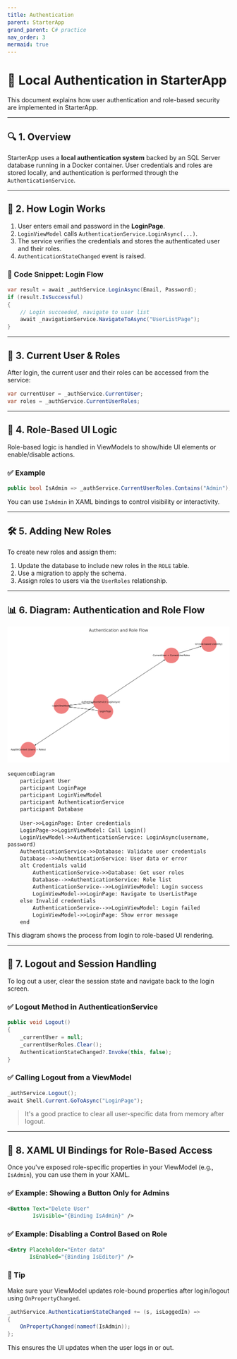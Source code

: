 ```yaml
---
title: Authentication
parent: StarterApp
grand_parent: C# practice
nav_order: 3
mermaid: true
---
```


# 🔐 Local Authentication in StarterApp

This document explains how user authentication and role-based security are implemented in StarterApp.

---

## 🔍 1. Overview

StarterApp uses a **local authentication system** backed by an SQL Server database running in a 
Docker container. User credentials and roles are stored locally, and authentication is performed 
through the `AuthenticationService`.

---

## 🔑 2. How Login Works

1. User enters email and password in the **LoginPage**.
2. `LoginViewModel` calls `AuthenticationService.LoginAsync(...)`.
3. The service verifies the credentials and stores the authenticated user and their roles.
4. `AuthenticationStateChanged` event is raised.

### 🔧 Code Snippet: Login Flow

```csharp
var result = await _authService.LoginAsync(Email, Password);
if (result.IsSuccessful)
{
    // Login succeeded, navigate to user list
    await _navigationService.NavigateToAsync("UserListPage");
}
```

---

## 👤 3. Current User & Roles

After login, the current user and their roles can be accessed from the service:

```csharp
var currentUser = _authService.CurrentUser;
var roles = _authService.CurrentUserRoles;
```

---

## 🧩 4. Role-Based UI Logic

Role-based logic is handled in ViewModels to show/hide UI elements or enable/disable actions.

### ✅ Example

```csharp
public bool IsAdmin => _authService.CurrentUserRoles.Contains("Admin");
```

You can use `IsAdmin` in XAML bindings to control visibility or interactivity.

---

## 🛠️ 5. Adding New Roles

To create new roles and assign them:

1. Update the database to include new roles in the `ROLE` table.
2. Use a migration to apply the schema.
3. Assign roles to users via the `UserRoles` relationship.

---

## 📊 6. Diagram: Authentication and Role Flow

![Authentication Flow](images/authentication-flow.png)

```mermaid
sequenceDiagram
    participant User
    participant LoginPage
    participant LoginViewModel
    participant AuthenticationService
    participant Database

    User->>LoginPage: Enter credentials
    LoginPage->>LoginViewModel: Call Login()
    LoginViewModel->>AuthenticationService: LoginAsync(username, password)
    AuthenticationService->>Database: Validate user credentials
    Database-->>AuthenticationService: User data or error
    alt Credentials valid
        AuthenticationService->>Database: Get user roles
        Database-->>AuthenticationService: Role list
        AuthenticationService-->>LoginViewModel: Login success
        LoginViewModel->>LoginPage: Navigate to UserListPage
    else Invalid credentials
        AuthenticationService-->>LoginViewModel: Login failed
        LoginViewModel->>LoginPage: Show error message
    end
```

This diagram shows the process from login to role-based UI rendering.


---

## 🚪 7. Logout and Session Handling

To log out a user, clear the session state and navigate back to the login screen.

### ✅ Logout Method in AuthenticationService

```csharp
public void Logout()
{
    _currentUser = null;
    _currentUserRoles.Clear();
    AuthenticationStateChanged?.Invoke(this, false);
}
```

### ✅ Calling Logout from a ViewModel

```csharp
_authService.Logout();
await Shell.Current.GoToAsync("LoginPage");
```

> It's a good practice to clear all user-specific data from memory after logout.

---

## 🎨 8. XAML UI Bindings for Role-Based Access

Once you've exposed role-specific properties in your ViewModel (e.g., `IsAdmin`), you can use them in 
your XAML.

### ✅ Example: Showing a Button Only for Admins

```xml
<Button Text="Delete User"
        IsVisible="{Binding IsAdmin}" />
```

### ✅ Example: Disabling a Control Based on Role

```xml
<Entry Placeholder="Enter data"
       IsEnabled="{Binding IsEditor}" />
```

### 🔐 Tip

Make sure your ViewModel updates role-bound properties after login/logout using `OnPropertyChanged`.

```csharp
_authService.AuthenticationStateChanged += (s, isLoggedIn) =>
{
    OnPropertyChanged(nameof(IsAdmin));
};
```

This ensures the UI updates when the user logs in or out.

